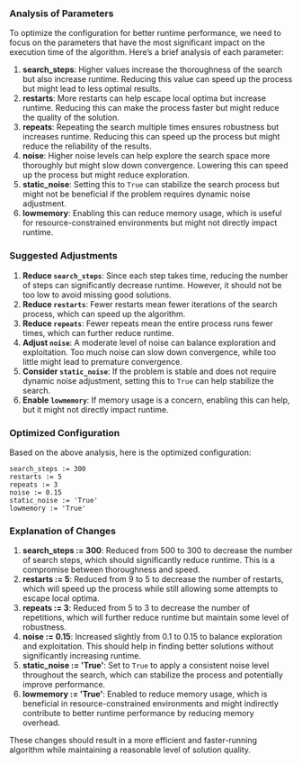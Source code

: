 ### Analysis of Parameters

To optimize the configuration for better runtime performance, we need to focus on the parameters that have the most significant impact on the execution time of the algorithm. Here’s a brief analysis of each parameter:

1. **search_steps**: Higher values increase the thoroughness of the search but also increase runtime. Reducing this value can speed up the process but might lead to less optimal results.
2. **restarts**: More restarts can help escape local optima but increase runtime. Reducing this can make the process faster but might reduce the quality of the solution.
3. **repeats**: Repeating the search multiple times ensures robustness but increases runtime. Reducing this can speed up the process but might reduce the reliability of the results.
4. **noise**: Higher noise levels can help explore the search space more thoroughly but might slow down convergence. Lowering this can speed up the process but might reduce exploration.
5. **static_noise**: Setting this to `True` can stabilize the search process but might not be beneficial if the problem requires dynamic noise adjustment.
6. **lowmemory**: Enabling this can reduce memory usage, which is useful for resource-constrained environments but might not directly impact runtime.

### Suggested Adjustments

1. **Reduce `search_steps`**: Since each step takes time, reducing the number of steps can significantly decrease runtime. However, it should not be too low to avoid missing good solutions.
2. **Reduce `restarts`**: Fewer restarts mean fewer iterations of the search process, which can speed up the algorithm.
3. **Reduce `repeats`**: Fewer repeats mean the entire process runs fewer times, which can further reduce runtime.
4. **Adjust `noise`**: A moderate level of noise can balance exploration and exploitation. Too much noise can slow down convergence, while too little might lead to premature convergence.
5. **Consider `static_noise`**: If the problem is stable and does not require dynamic noise adjustment, setting this to `True` can help stabilize the search.
6. **Enable `lowmemory`**: If memory usage is a concern, enabling this can help, but it might not directly impact runtime.

### Optimized Configuration

Based on the above analysis, here is the optimized configuration:

```plaintext
search_steps := 300
restarts := 5
repeats := 3
noise := 0.15
static_noise := 'True'
lowmemory := 'True'
```

### Explanation of Changes

1. **search_steps := 300**: Reduced from 500 to 300 to decrease the number of search steps, which should significantly reduce runtime. This is a compromise between thoroughness and speed.
2. **restarts := 5**: Reduced from 9 to 5 to decrease the number of restarts, which will speed up the process while still allowing some attempts to escape local optima.
3. **repeats := 3**: Reduced from 5 to 3 to decrease the number of repetitions, which will further reduce runtime but maintain some level of robustness.
4. **noise := 0.15**: Increased slightly from 0.1 to 0.15 to balance exploration and exploitation. This should help in finding better solutions without significantly increasing runtime.
5. **static_noise := 'True'**: Set to `True` to apply a consistent noise level throughout the search, which can stabilize the process and potentially improve performance.
6. **lowmemory := 'True'**: Enabled to reduce memory usage, which is beneficial in resource-constrained environments and might indirectly contribute to better runtime performance by reducing memory overhead.

These changes should result in a more efficient and faster-running algorithm while maintaining a reasonable level of solution quality.